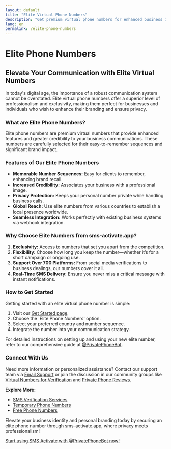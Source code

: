 ```yaml
---
layout: default
title: "Elite Virtual Phone Numbers"
description: "Get premium virtual phone numbers for enhanced business identity and personal branding."
lang: en
permalink: /elite-phone-numbers
---
```


# Elite Phone Numbers

## Elevate Your Communication with Elite Virtual Numbers

In today's digital age, the importance of a robust communication system cannot be overstated. Elite virtual phone numbers offer a superior level of professionalism and exclusivity, making them perfect for businesses and individuals who wish to enhance their branding and ensure privacy.

### What are Elite Phone Numbers?

Elite phone numbers are premium virtual numbers that provide enhanced features and greater credibility to your business communications. These numbers are carefully selected for their easy-to-remember sequences and significant brand impact.

### Features of Our Elite Phone Numbers

- **Memorable Number Sequences:** Easy for clients to remember, enhancing brand recall.
- **Increased Credibility:** Associates your business with a professional image.
- **Privacy Protection:** Keeps your personal number private while handling business calls.
- **Global Reach:** Use elite numbers from various countries to establish a local presence worldwide.
- **Seamless Integration:** Works perfectly with existing business systems via webhook integration.

### Why Choose Elite Numbers from sms-activate.app?

1. **Exclusivity:** Access to numbers that set you apart from the competition.
2. **Flexibility:** Choose how long you keep the number—whether it’s for a short campaign or ongoing use.
3. **Support Over 700 Platforms:** From social media verifications to business dealings, our numbers cover it all.
4. **Real-Time SMS Delivery:** Ensure you never miss a critical message with instant notifications.

### How to Get Started

Getting started with an elite virtual phone number is simple:
1. Visit our [Get Started page](/get-started).
2. Choose the 'Elite Phone Numbers' option.
3. Select your preferred country and number sequence.
4. Integrate the number into your communication strategy.

For detailed instructions on setting up and using your new elite number, refer to our comprehensive guide at [@PrivatePhoneBot](https://t.me/PrivatePhoneBot).

### Connect With Us

Need more information or personalized assistance? Contact our support team via [Email Support](mailto:support@sms-activate.app) or join the discussion in our community groups like [Virtual Numbers for Verification](https://t.me/VirtualNumbersForVerification) and [Private Phone Reviews](https://t.me/PrivatePhoneReviews).

**Explore More:**
- [SMS Verification Services](/sms-verification)
- [Temporary Phone Numbers](/temporary-phone-numbers)
- [Free Phone Numbers](/free-phone-numbers)

Elevate your business identity and personal branding today by securing an elite phone number through sms-activate.app, where privacy meets professionalism!

[Start using SMS Activate with @PrivatePhoneBot now!](https://sms-activate.app/get-started)
